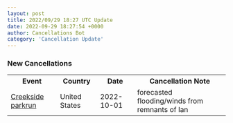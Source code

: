 ```yaml
---
layout: post
title: 2022/09/29 18:27 UTC Update
date: 2022-09-29 18:27:54 +0000
author: Cancellations Bot
category: 'Cancellation Update'
---
```


<h3>New Cancellations</h3>
<div class='hscrollable'>
<table style='width: 100%'>
    <tr>
        <th>Event</th>
        <th>Country</th>
        <th>Date</th>
        <th>Cancellation Note</th>
    </tr>
    <tr>
        <td><a href="https://www.parkrun.us/creekside">Creekside parkrun</a></td>
        <td>United States</td>
        <td>2022-10-01</td>
        <td>forecasted flooding/winds from remnants of Ian</td>
    </tr>
</table>
</div>
